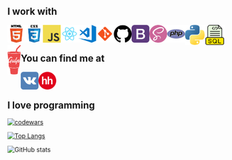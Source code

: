 ## I work with
<img align="left" alt="HTML5" width="40px" src="https://github.com/AndrewMosh/AndrewMosh/blob/main/icons/html5.png"/>
<img align="left" alt="СSS3" width="40px" src="https://github.com/AndrewMosh/AndrewMosh/blob/main/icons/css3.png"/>
<img align="left" alt="JS" width="40px" src="https://github.com/AndrewMosh/AndrewMosh/blob/main/icons/javascript.png"/>
<img align="left" alt="React" width="40px" src="https://github.com/AndrewMosh/AndrewMosh/blob/main/icons/react.png"/>
<img align="left" alt="VS" width="40px" src="https://github.com/AndrewMosh/AndrewMosh/blob/main/icons/vs-code.png"/>
<img align="left" alt="Git" width="40px" src="https://github.com/AndrewMosh/AndrewMosh/blob/main/icons/git.png"/>
<img align="left" alt="GitHub" width="40px" src="https://github.com/AndrewMosh/AndrewMosh/blob/main/icons/github.png"/>
<img align="left" alt="Bootstrap" width="40px" src="https://github.com/AndrewMosh/AndrewMosh/blob/main/icons/bootstrap.png"/>
<img align="left" alt="Sass" width="40px" src="https://github.com/AndrewMosh/AndrewMosh/blob/main/icons/free-icon-sass-5968358.png"/>
<img align="left" alt="PHP" width="40px" src="https://github.com/AndrewMosh/AndrewMosh/blob/main/icons/php.png"/>
<img align="left" alt="Python" width="45px" src="https://github.com/AndrewMosh/AndrewMosh/blob/main/icons/python.png"/>
<img align="left" alt="SQL" width="45px" src="https://github.com/AndrewMosh/AndrewMosh/blob/main/icons/free-icon-sql-file-8422279.png"/>
<img align="left" alt="gulp" width="30px" src="https://github.com/AndrewMosh/AndrewMosh/blob/main/icons/gulp.png"/>
</br>
</br>

## You can find me at

[<img align="left" alt="VK" width="40px" src="https://github.com/AndrewMosh/AndrewMosh/blob/main/icons/vk.svg"/>][vk]
[<img align="left" alt="VK" width="40px" src="https://github.com/AndrewMosh/AndrewMosh/blob/main/icons/hh.png"/>][hh]

[vk]: https://vk.com/andresmosh
[hh]: https://hh.ru/applicant/resumes/view?resume=eea437efff09b6ad650039ed1f746e65487a4f
</br>
</br>

## I love programming

[![codewars](https://www.codewars.com/users/AndrewMosh/badges/large)](https://www.codewars.com/users/AndrewMosh)
</br>

[![Top Langs](https://github-readme-stats.vercel.app/api/top-langs/?username=AndrewMosh&layout=compact)](https://github.com/anuraghazra/github-readme-stats)
</br>

![GitHub stats](https://github-readme-stats.vercel.app/api?username=AndrewMosh&show_icons=true&theme=tokyonight)
